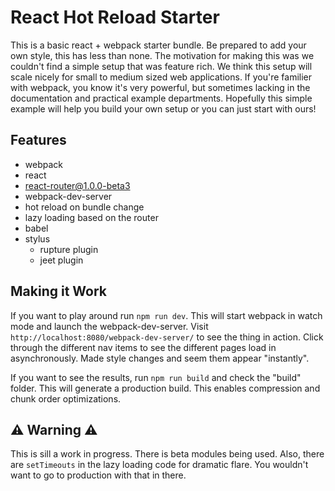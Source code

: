 # React Hot Reload Starter

This is a basic react + webpack starter bundle. Be prepared to add your own style, this has less than none. The motivation for making this was we couldn't find a simple setup that was feature rich. We think this setup will scale nicely for small to medium sized web applications. If you're familier with webpack, you know it's very powerful, but sometimes lacking in the documentation and practical example departments. Hopefully this simple example will help you build your own setup or you can just start with ours!

## Features

- webpack
- react
- react-router@1.0.0-beta3
- webpack-dev-server
- hot reload on bundle change
- lazy loading based on the router
- babel
- stylus
  - rupture plugin
  - jeet plugin

## Making it Work

If you want to play around run `npm run dev`. This will start webpack in watch mode and launch the webpack-dev-server. Visit `http://localhost:8080/webpack-dev-server/` to see the thing in action. Click through the different nav items to see the different pages load in asynchronously. Made style changes and seem them appear "instantly".

If you want to see the results, run `npm run build` and check the "build" folder. This will generate a production build. This enables compression and chunk order optimizations.

## :warning: Warning :warning:

This is sill a work in progress. There is beta modules being used. Also, there are `setTimeouts` in the lazy loading code for dramatic flare. You wouldn't want to go to production with that in there.
